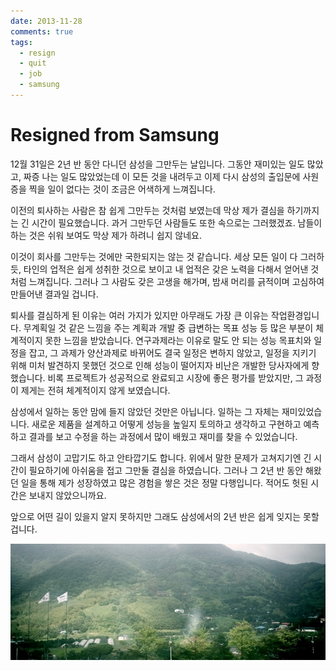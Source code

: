 ```yaml
---
date: 2013-11-28
comments: true
tags:
  - resign
  - quit
  - job
  - samsung
---
```


# Resigned from Samsung

12월 31일은 2년 반 동안 다니던 삼성을 그만두는 날입니다.
그동안 재미있는 일도 많았고, 짜증 나는 일도 많았었는데
이 모든 것을 내려두고 이제 다시 삼성의 출입문에 사원증을 찍을 일이 없다는 것이 조금은 어색하게 느껴집니다.

이전의 퇴사하는 사람은 참 쉽게 그만두는 것처럼 보였는데
막상 제가 결심을 하기까지는 긴 시간이 필요했습니다.
과거 그만두던 사람들도 또한 속으로는 그러했겠죠.
남들이 하는 것은 쉬워 보여도 막상 제가 하려니 쉽지 않네요.

이것이 회사를 그만두는 것에만 국한되지는 않는 것 같습니다.
세상 모든 일이 다 그러하듯, 타인의 업적은 쉽게 성취한 것으로 보이고
내 업적은 갖은 노력을 다해서 얻어낸 것처럼 느껴집니다.
그러나 그 사람도 갖은 고생을 해가며, 밤새 머리를 긁적이며 고심하여 만들어낸 결과일 겁니다.

퇴사를 결심하게 된 이유는 여러 가지가 있지만 아무래도 가장 큰 이유는 작업환경입니다.
무계획일 것 같은 느낌을 주는 계획과 개발 중 급변하는 목표 성능 등 많은 부분이 체계적이지 못한 느낌을 받았습니다.
연구과제라는 이유로 말도 안 되는 성능 목표치와 일정을 잡고,
그 과제가 양산과제로 바뀌어도 결국 일정은 변하지 않았고,
일정을 지키기 위해 미처 발견하지 못했던 것으로 인해 성능이 떨어지자 비난은 개발한 당사자에게 향했습니다.
비록 프로젝트가 성공적으로 완료되고 시장에 좋은 평가를 받았지만,
그 과정이 제게는 전혀 체계적이지 않게 보였습니다.

삼성에서 일하는 동안 맘에 들지 않았던 것만은 아닙니다.
일하는 그 자체는 재미있었습니다.
새로운 제품을 설계하고 어떻게 성능을 높일지 토의하고 생각하고 구현하고 예측하고 결과를 보고 수정을 하는 과정에서 많이 배웠고 재미를 찾을 수 있었습니다.

그래서 삼성이 고맙기도 하고 안타깝기도 합니다.
위에서 말한 문제가 고쳐지기엔 긴 시간이 필요하기에 아쉬움을 접고 그만둘 결심을 하였습니다.
그러나 그 2년 반 동안 해왔던 일을 통해 제가 성장하였고 많은 경험을 쌓은 것은 정말 다행입니다.
적어도 헛된 시간은 보내지 않았으니까요.

앞으로 어떤 길이 있을지 알지 못하지만 그래도 삼성에서의 2년 반은 쉽게 잊지는 못할 겁니다.

![2011년 7월 산청연수원에서](/media/blog/2013-11-28-sancheong.jpg)

